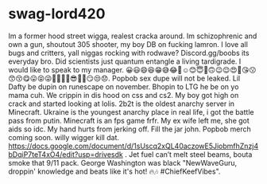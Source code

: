 # swag-lord420
Im a former hood street wigga, realest cracka around. Im schizophrenic and own a gun, shoutout 305 shooter, my boy DB on fucking lamron. I love all bugs and critters, yall niggas rocking with rodwave? Discord.gg/boobs its everyday bro. Did scientists just quantum entangle a living tardigrade. I would like to speak to my manager. 😀😃😄😆😁😅😂🤣☺️😊😇🙂🙃😉😌😍🥰😘😗😙😚😋😛😝😜🤪🤨🧐🤓😎🤩🥳😏😒😞. 
Popbob sex dupe will not be leaked. Lil Dafty be dupin on runescape on november. Bhopin to LTG he be on yo mama cuh. We crippin in dis hood on css and cs2. My boy got high on crack and started looking at lolis. 2b2t is the oldest anarchy server in Minecraft. Ukraine is the youngest anarchy place in real life, i got the battle pass from putin. Minecraft is an fps game frfr. My ex wife left me, she got aids so idc.
My hand hurts from jerking off. Fill the jar john. Popbob merch coming soon. willy wigger kill dat. https://docs.google.com/document/d/1sUscq2xQL40aczowE5JiobmfhZnzj4bDqiP7teT4xO4/edit?usp=drivesdk . Jet fuel can’t melt steel beams, bouta smoke that 9/11 pack. George Washington was black "NewWaveGuru, droppin' knowledge and beats like it's hot! 🔥🎶 #ChiefKeefVibes".
